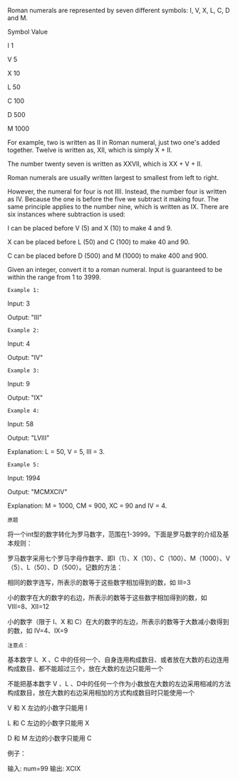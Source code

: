 Roman numerals are represented by seven different symbols: I, V, X, L, C, D and M.

Symbol         Value

I             1

V             5

X             10

L             50

C             100

D             500

M             1000

For example, two is written as II in Roman numeral, just two one's added together. Twelve is written as, XII, which is simply X + II. 

The number twenty seven is written as XXVII, which is XX + V + II.

Roman numerals are usually written largest to smallest from left to right. 

However, the numeral for four is not IIII. Instead, the number four is written as IV. Because the one is before the five we subtract it making four. The same principle applies to the number nine, which is written as IX. There are six instances where subtraction is used:

I can be placed before V (5) and X (10) to make 4 and 9. 

X can be placed before L (50) and C (100) to make 40 and 90. 

C can be placed before D (500) and M (1000) to make 400 and 900.

Given an integer, convert it to a roman numeral. Input is guaranteed to be within the range from 1 to 3999.

`Example 1:`

Input: 3

Output: "III"

`Example 2:`

Input: 4

Output: "IV"

`Example 3:`

Input: 9

Output: "IX"

`Example 4:`

Input: 58

Output: "LVIII"

Explanation: L = 50, V = 5, III = 3.

`Example 5:`

Input: 1994

Output: "MCMXCIV"

Explanation: M = 1000, CM = 900, XC = 90 and IV = 4.



   `原题`
   
将一个int型的数字转化为罗马数字，范围在1-3999。下面是罗马数字的介绍及基本规则：

罗马数字采用七个罗马字母作数字、即Ⅰ（1）、X（10）、C（100）、M（1000）、V（5）、L（50）、D（500）。记数的方法：

相同的数字连写，所表示的数等于这些数字相加得到的数，如 Ⅲ=3

小的数字在大的数字的右边，所表示的数等于这些数字相加得到的数，如 Ⅷ=8、Ⅻ=12

小的数字（限于 Ⅰ、X 和 C）在大的数字的左边，所表示的数等于大数减小数得到的数，如 Ⅳ=4、Ⅸ=9

`注意点：`

基本数字 Ⅰ、X 、C 中的任何一个、自身连用构成数目、或者放在大数的右边连用构成数目、都不能超过三个，放在大数的左边只能用一个

不能把基本数字 V 、L 、D中的任何一个作为小数放在大数的左边采用相减的方法构成数目，放在大数的右边采用相加的方式构成数目时只能使用一个

V 和 X 左边的小数字只能用 Ⅰ

L 和 C 左边的小数字只能用 X

D 和 M 左边的小数字只能用 C

例子：

输入: num=99 输出: XCIX
